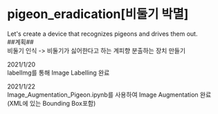 # pigeon_eradication[비둘기 박멸]
Let's create a device that recognizes pigeons and drives them out.  
##계획##  
비둘기 인식 -> 비둘기가 싫어한다고 하는 계피향 분출하는 장치 만들기  

2021/1/20  
labelImg를 통해 Image Labelling 완료

2021/1/22  
Image_Augmentation_Pigeon.ipynb를 사용하여 Image Augmentation 완료  
(XML에 있는 Bounding Box포함)  
